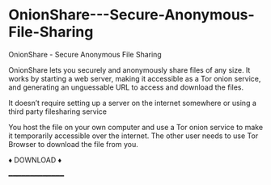 # OnionShare---Secure-Anonymous-File-Sharing
OnionShare  - Secure Anonymous File Sharing

OnionShare lets you securely and anonymously share files of any size. It works by starting a web server, making it accessible as a Tor onion service, and generating an unguessable URL to access and download the files.

It doesn’t require setting up a server on the internet somewhere or using a third party filesharing service

You host the file on your own computer and use a Tor onion service to make it temporarily accessible over the internet. The other user needs to use Tor Browser to download the file from you.

  :diamonds: DOWNLOAD :diamonds:
  
━━━━━━━━━━━━━
